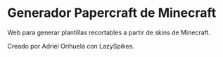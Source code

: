 # Generador Papercraft de Minecraft

Web para generar plantillas recortables a partir de skins de Minecraft.

Creado por Adriel Orihuela con LazySpikes.